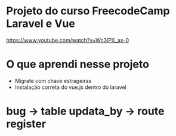 # Projeto do curso FreecodeCamp Laravel e Vue 
https://www.youtube.com/watch?v=Wn3IPX_ax-0
# O que aprendi nesse projeto 

  - Migrate com chave estrageiras 
  - Instalação correta do vue.js dentro do laravel 
  
# bug -> table updata_by -> route register